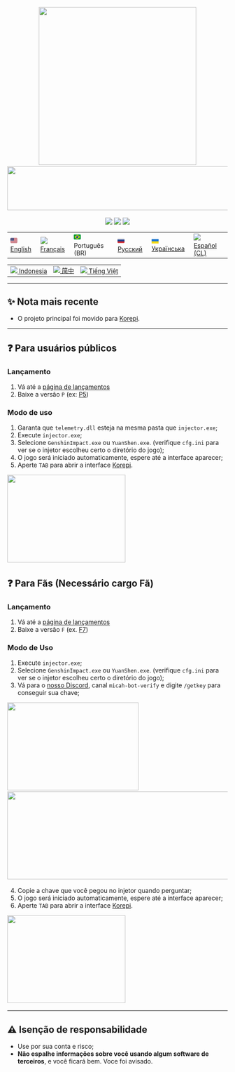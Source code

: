 <p align="center">
  <a href="#"><img width="360" height="360" src="https://media.discordapp.net/attachments/1033549666769449002/1107009612210765955/matches.png"></a>
  <a href="#"><img width="650" height="100" src="https://share.creavite.co/FBkHy3zbN4CgWCr0.gif"></a>
</p>

<p align="center">
	<a href="https://github.com/Korepi/keyauth-cpp-library/releases"><img src="https://img.shields.io/github/downloads/Korepi/keyauth-cpp-library/total.svg?style=for-the-badge&color=darkcyan"></a>
	<a href="https://github.com/Korepi/Korepi/graphs/contributors"><img src="https://img.shields.io/github/contributors/Korepi/Korepi?style=for-the-badge&color=darkcyan"></a>
	<a href="https://discord.gg/cottonbuds"><img src="https://img.shields.io/discord/440536354544156683?label=Discord&logo=discord&style=for-the-badge&color=darkviolet"></a>
</p>

<div align="center">
<table>
  <tr>
    <td valign="center"><a href="README.md"><img src="https://github.com/twitter/twemoji/blob/master/assets/svg/1f1fa-1f1f8.svg" width="16"/> English</td>
    <td valign="center"><a href="README_fr-fr.md"><img src="https://em-content.zobj.net/thumbs/160/twitter/154/flag-for-france_1f1eb-1f1f7.png" width="16"/> Français</td>
    <td valign="center"><img src="https://github.com/twitter/twemoji/blob/master/assets/svg/1f1e7-1f1f7.svg" width="16"/> Português (BR)</td>
    <td valign="center"><a href="README_ru-ru.md"><img src="https://github.com/twitter/twemoji/blob/master/assets/svg/1f1f7-1f1fa.svg" width="16"/> Русский</a></td>
    <td valign="center"><a href="README_ua-ua.md"><img src="https://github.com/Andrew1397/Ukraine/blob/main/Flag_of_Ukraine.png" width="16"/> Українська</a></td>
    <td valign="center"><a href="README_es-cl.md"><img src="https://twemoji.maxcdn.com/v/13.0.0/svg/1f1e8-1f1f1.svg" width="16"/> Español (CL)</td>
      
  </tr>
</table>
</div>
<div align="center">
<table>
  <tr>
    <td valign="center"><a href="README_id-id.md"><img src="https://em-content.zobj.net/thumbs/120/twitter/351/flag-indonesia_1f1ee-1f1e9.png" width="16"/> Indonesia</td>
    <td valign="center"><a href="README_zh-cn.md"><img src="https://em-content.zobj.net/thumbs/120/twitter/351/flag-china_1f1e8-1f1f3.png" width="16"/> 简中</a></td> 
    <td valign="center"><a href="README_vi-vn.md"><img src="https://em-content.zobj.net/thumbs/120/twitter/351/flag-vietnam_1f1fb-1f1f3.png" width="16"/> Tiếng Việt </a></td>
  </tr>
</table>
</div>

---

## ✨ Nota mais recente

- O projeto principal foi movido para [Korepi](https://github.com/Korepi/Korepi).

---

## ❓ Para usuários públicos

### Lançamento

1. Vá até a [página de lançamentos](https://github.com/Korepi/keyauth-cpp-library/releases)
2. Baixe a versão `P` (ex: [P5](https://github.com/Korepi/keyauth-cpp-library/releases/tag/P5))

### Modo de uso

1. Garanta que `telemetry.dll` esteja na mesma pasta que `injector.exe`;
2. Execute `injector.exe`;
3. Selecione `GenshinImpact.exe` ou `YuanShen.exe`. (verifique `cfg.ini` para ver se o injetor escolheu certo o diretório do jogo);
4. O jogo será iniciado automaticamente, espere até a interface aparecer;
5. Aperte `TAB` para abrir a interface [Korepi](https://github.com/Korepi/Korepi).

<a href="#"><img width="270" height="200" src="https://images.drivereasy.com/wp-content/uploads/2018/09/img_5ba9fcbbcb694.png"></a>

## ❓ Para Fãs (Necessário cargo Fã)

### Lançamento

1. Vá até a [página de lançamentos](https://github.com/Korepi/keyauth-cpp-library/releases)
2. Baixe a versão `F` (ex. [F7](https://github.com/Korepi/keyauth-cpp-library/releases/tag/F7))

### Modo de Uso

1. Execute `injector.exe`;
2. Selecione `GenshinImpact.exe` ou `YuanShen.exe`. (verifique `cfg.ini` para ver se o injetor escolheu certo o diretório do jogo);
3. Vá para o [nosso Discord](https://discord.gg/cottonbuds), canal `micah-bot-verify` e digite `/getkey` para conseguir sua chave;

<a href="#"><img width="300" height="200" src="https://cdn.discordapp.com/attachments/1126893908597669989/1128329159559622676/image.png"></a>
<a href="#"><img width="700" height="200" src="https://media.discordapp.net/attachments/1126893908597669989/1128329417521889350/Untitled.png"></a>

4. Copie a chave que você pegou no injetor quando perguntar;
5. O jogo será iniciado automaticamente, espere até a interface aparecer;
6. Aperte `TAB` para abrir a interface [Korepi](https://github.com/Korepi/Korepi).

<a href="#"><img width="270" height="200" src="https://images.drivereasy.com/wp-content/uploads/2018/09/img_5ba9fcbbcb694.png"></a>

---

## ⚠ Isenção de responsabilidade

- Use por sua conta e risco;
- **Não espalhe informações sobre você usando algum software de terceiros**, e você ficará bem. Voce foi avisado.

